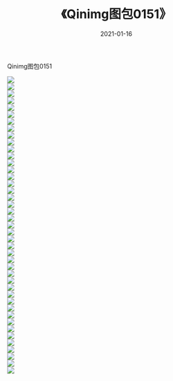 ﻿---
layout: post
title:  《Qinimg图包0151》
date:   2021-01-16
img: http://imgx.orgx.ga/Qinimg图包/Qinimg图包0151/000.jpg
categories: [美女, 清纯, 唯美]
---

Qinimg图包0151

 ![](http://imgx.orgx.ga/Qinimg图包/Qinimg图包0151/001.jpg) <br>![](http://imgx.orgx.ga/Qinimg图包/Qinimg图包0151/002.jpg) <br>![](http://imgx.orgx.ga/Qinimg图包/Qinimg图包0151/003.jpg) <br>![](http://imgx.orgx.ga/Qinimg图包/Qinimg图包0151/004.jpg) <br>![](http://imgx.orgx.ga/Qinimg图包/Qinimg图包0151/005.jpg) <br>![](http://imgx.orgx.ga/Qinimg图包/Qinimg图包0151/006.jpg) <br>![](http://imgx.orgx.ga/Qinimg图包/Qinimg图包0151/007.jpg) <br>![](http://imgx.orgx.ga/Qinimg图包/Qinimg图包0151/008.jpg) <br>![](http://imgx.orgx.ga/Qinimg图包/Qinimg图包0151/009.jpg) <br>![](http://imgx.orgx.ga/Qinimg图包/Qinimg图包0151/010.jpg) <br>![](http://imgx.orgx.ga/Qinimg图包/Qinimg图包0151/011.jpg) <br>![](http://imgx.orgx.ga/Qinimg图包/Qinimg图包0151/012.jpg) <br>![](http://imgx.orgx.ga/Qinimg图包/Qinimg图包0151/013.jpg) <br>![](http://imgx.orgx.ga/Qinimg图包/Qinimg图包0151/014.jpg) <br>![](http://imgx.orgx.ga/Qinimg图包/Qinimg图包0151/015.jpg) <br>![](http://imgx.orgx.ga/Qinimg图包/Qinimg图包0151/016.jpg) <br>![](http://imgx.orgx.ga/Qinimg图包/Qinimg图包0151/017.jpg) <br>![](http://imgx.orgx.ga/Qinimg图包/Qinimg图包0151/018.jpg) <br>![](http://imgx.orgx.ga/Qinimg图包/Qinimg图包0151/019.jpg) <br>![](http://imgx.orgx.ga/Qinimg图包/Qinimg图包0151/020.jpg) <br>![](http://imgx.orgx.ga/Qinimg图包/Qinimg图包0151/021.jpg) <br>![](http://imgx.orgx.ga/Qinimg图包/Qinimg图包0151/022.jpg) <br>![](http://imgx.orgx.ga/Qinimg图包/Qinimg图包0151/023.jpg) <br>![](http://imgx.orgx.ga/Qinimg图包/Qinimg图包0151/024.jpg) <br>![](http://imgx.orgx.ga/Qinimg图包/Qinimg图包0151/025.jpg) <br>![](http://imgx.orgx.ga/Qinimg图包/Qinimg图包0151/026.jpg) <br>![](http://imgx.orgx.ga/Qinimg图包/Qinimg图包0151/027.jpg) <br>![](http://imgx.orgx.ga/Qinimg图包/Qinimg图包0151/028.jpg) <br>![](http://imgx.orgx.ga/Qinimg图包/Qinimg图包0151/029.jpg) <br>![](http://imgx.orgx.ga/Qinimg图包/Qinimg图包0151/030.jpg) <br>![](http://imgx.orgx.ga/Qinimg图包/Qinimg图包0151/031.jpg) <br>![](http://imgx.orgx.ga/Qinimg图包/Qinimg图包0151/032.jpg) <br>![](http://imgx.orgx.ga/Qinimg图包/Qinimg图包0151/033.jpg) <br>![](http://imgx.orgx.ga/Qinimg图包/Qinimg图包0151/034.jpg) <br>![](http://imgx.orgx.ga/Qinimg图包/Qinimg图包0151/035.jpg) <br>![](http://imgx.orgx.ga/Qinimg图包/Qinimg图包0151/036.jpg) <br>![](http://imgx.orgx.ga/Qinimg图包/Qinimg图包0151/037.jpg) <br>![](http://imgx.orgx.ga/Qinimg图包/Qinimg图包0151/038.jpg) <br>![](http://imgx.orgx.ga/Qinimg图包/Qinimg图包0151/039.jpg) <br>![](http://imgx.orgx.ga/Qinimg图包/Qinimg图包0151/040.jpg) <br>![](http://imgx.orgx.ga/Qinimg图包/Qinimg图包0151/041.jpg) <br>![](http://imgx.orgx.ga/Qinimg图包/Qinimg图包0151/042.jpg) <br>![](http://imgx.orgx.ga/Qinimg图包/Qinimg图包0151/043.jpg) <br>